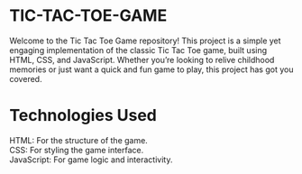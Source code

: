 # TIC-TAC-TOE-GAME
Welcome to the Tic Tac Toe Game repository! This project is a simple yet engaging implementation of the classic Tic Tac Toe game, built using HTML, CSS, and JavaScript. Whether you’re looking to relive childhood memories or just want a quick and fun game to play, this project has got you covered.
# Technologies Used
HTML: For the structure of the game.<br>
CSS: For styling the game interface.<br>
JavaScript: For game logic and interactivity.
